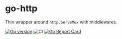 # go-http
Thin wrapper around `http.ServeMux` with middlewares.

[![Go version](https://img.shields.io/github/go-mod/go-version/2n3g5c9/go-http.svg)](https://github.com/2n3g5c9/go-http)
![CI](https://github.com/2n3g5c9/go-http/actions/workflows/ci.yaml/badge.svg)
[![Go Report Card](https://goreportcard.com/badge/github.com/2n3g5c9/go-http)](https://goreportcard.com/report/github.com/2n3g5c9/go-http)
